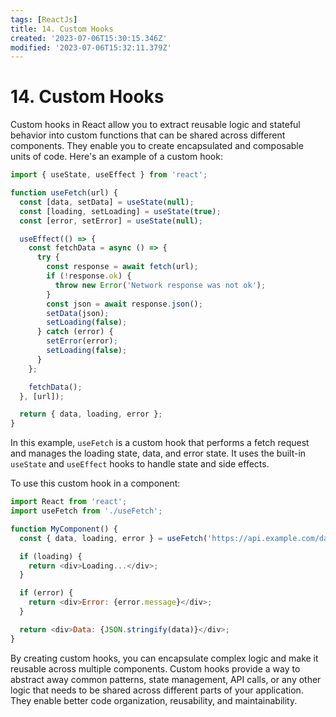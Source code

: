 ```yaml
---
tags: [ReactJs]
title: 14. Custom Hooks
created: '2023-07-06T15:30:15.346Z'
modified: '2023-07-06T15:32:11.379Z'
---
```


# 14\. Custom Hooks

Custom hooks in React allow you to extract reusable logic and stateful behavior into custom functions that can be shared across different components. They enable you to create encapsulated and composable units of code. Here's an example of a custom hook:

```js
import { useState, useEffect } from 'react';

function useFetch(url) {
  const [data, setData] = useState(null);
  const [loading, setLoading] = useState(true);
  const [error, setError] = useState(null);

  useEffect(() => {
    const fetchData = async () => {
      try {
        const response = await fetch(url);
        if (!response.ok) {
          throw new Error('Network response was not ok');
        }
        const json = await response.json();
        setData(json);
        setLoading(false);
      } catch (error) {
        setError(error);
        setLoading(false);
      }
    };

    fetchData();
  }, [url]);

  return { data, loading, error };
}
```

In this example, `useFetch` is a custom hook that performs a fetch request and manages the loading state, data, and error state. It uses the built-in `useState` and `useEffect` hooks to handle state and side effects.

To use this custom hook in a component:

```js
import React from 'react';
import useFetch from './useFetch';

function MyComponent() {
  const { data, loading, error } = useFetch('https://api.example.com/data');

  if (loading) {
    return <div>Loading...</div>;
  }

  if (error) {
    return <div>Error: {error.message}</div>;
  }

  return <div>Data: {JSON.stringify(data)}</div>;
}
```

By creating custom hooks, you can encapsulate complex logic and make it reusable across multiple components. Custom hooks provide a way to abstract away common patterns, state management, API calls, or any other logic that needs to be shared across different parts of your application. They enable better code organization, reusability, and maintainability.
